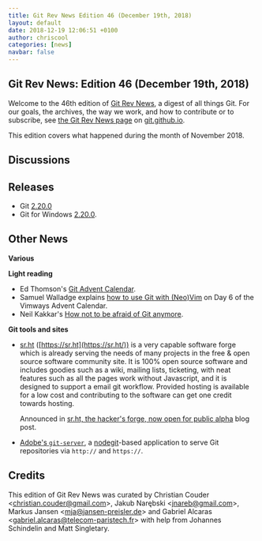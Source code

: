 ```yaml
---
title: Git Rev News Edition 46 (December 19th, 2018)
layout: default
date: 2018-12-19 12:06:51 +0100
author: chriscool
categories: [news]
navbar: false
---
```


## Git Rev News: Edition 46 (December 19th, 2018)

Welcome to the 46th edition of [Git Rev News](https://git.github.io/rev_news/rev_news/),
a digest of all things Git. For our goals, the archives, the way we work, and how to contribute or to
subscribe, see [the Git Rev News page](https://git.github.io/rev_news/rev_news/) on [git.github.io](http://git.github.io).

This edition covers what happened during the month of November 2018.

## Discussions

<!---
### General
-->

<!---
### Reviews
-->

<!---
### Support
-->

<!---
## Developer Spotlight:
-->

## Releases

* Git [2.20.0](https://public-inbox.org/git/xmqq1s6r3xb5.fsf@gitster-ct.c.googlers.com)
* Git for Windows [2.20.0](https://github.com/git-for-windows/git/releases/tag/v2.20.0.windows.1).

## Other News

__Various__


__Light reading__

* Ed Thomson's [Git Advent Calendar](https://www.edwardthomson.com/blog/git_tips_and_tricks_advent_calendar.html).
* Samuel Walladge explains [how to use Git with (Neo)Vim](https://vimways.org/2018/vim-and-git/) on Day 6 of the Vimways Advent Calendar.
* Neil Kakkar's [How not to be afraid of Git anymore](https://medium.freecodecamp.org/how-not-to-be-afraid-of-git-anymore-fe1da7415286).

__Git tools and sites__
* [sr.ht](https://sr.ht/) ([https://sr.ht](https://sr.ht/))
  is a very capable software forge which is already serving the needs of many projects in the free & open source software community site.
  It is 100% open source software and includes goodies such as a wiki, mailing lists, ticketing, with neat features such as all the pages work without Javascript, and it is designed to support a email git workflow. Provided hosting is available for a low cost and contributing to the software can get one credit towards hosting.
  
  Announced in [sr.ht, the hacker's forge, now open for public alpha](https://drewdevault.com/2018/11/15/sr.ht-general-availability.html) blog post.

* [Adobe's `git-server`](https://github.com/adobe/git-server), a [nodegit](https://github.com/nodegit/nodegit)-based application to serve Git repositories via `http://` and `https://`.

## Credits

This edition of Git Rev News was curated by
Christian Couder &lt;<christian.couder@gmail.com>&gt;,
Jakub Narębski &lt;<jnareb@gmail.com>&gt;,
Markus Jansen &lt;<mja@jansen-preisler.de>&gt; and
Gabriel Alcaras &lt;<gabriel.alcaras@telecom-paristech.fr>&gt;
with help from Johannes Schindelin and Matt Singletary.
